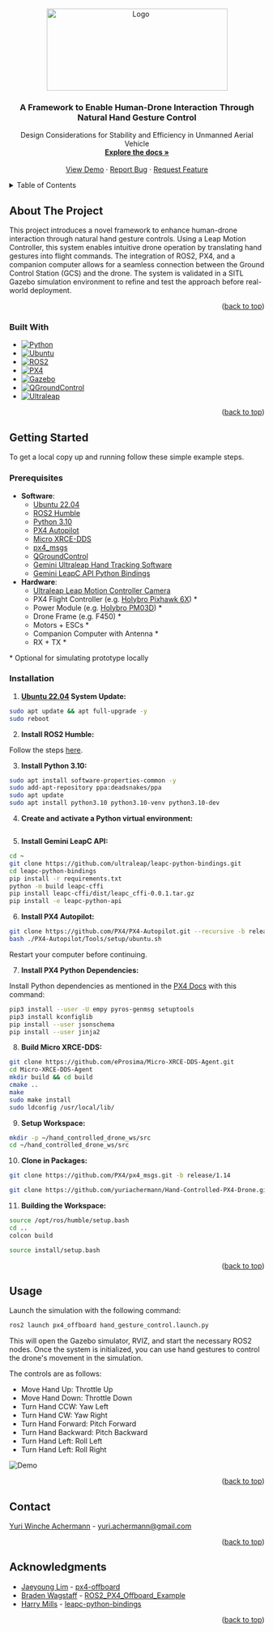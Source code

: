 <a name="readme-top"></a>

<!-- PROJECT LOGO -->
<br />
<div align="center">
  <a href="https://website.com">
    <img src="https://i.imgur.com/qqK3as2.png" alt="Logo" width="357" height="162">
  </a>

<h3 align="center">A Framework to Enable Human-Drone Interaction Through Natural Hand Gesture Control</h3>

  <p align="center">
    Design Considerations for Stability and Efficiency in Unmanned Aerial Vehicle
    <br />
    <a href="https://github.com/yuriachermann/Hand-Controlled-PX4-Drone"><strong>Explore the docs »</strong></a>
    <br />
    <br />
    <a href="https://website.com">View Demo</a>
    ·
    <a href="https://github.com/yuriachermann/Hand-Controlled-PX4-Drone/issues">Report Bug</a>
    ·
    <a href="https://github.com/yuriachermann/Hand-Controlled-PX4-Drone/issues">Request Feature</a>
  </p>
</div>

<!-- TABLE OF CONTENTS -->
<details>
  <summary>Table of Contents</summary>
  <ol>
    <li>
      <a href="#about-the-project">About The Project</a>
      <ul>
        <li><a href="#built-with">Built With</a></li>
      </ul>
    </li>
    <li>
      <a href="#getting-started">Getting Started</a>
      <ul>
        <li><a href="#prerequisites">Prerequisites</a></li>
        <li><a href="#installation">Installation</a></li>
      </ul>
    </li>
    <li><a href="#usage">Usage</a></li>
    <!-- <li><a href="#roadmap">Roadmap</a></li> -->
    <li><a href="#contact">Contact</a></li>
    <li><a href="#acknowledgments">Acknowledgments</a></li>
  </ol>
</details>

<!-- ABOUT THE PROJECT -->
## About The Project

This project introduces a novel framework to enhance human-drone interaction through natural hand gesture controls. Using a Leap Motion Controller, this system enables intuitive drone operation by translating hand gestures into flight commands. The integration of ROS2, PX4, and a companion computer allows for a seamless connection between the Ground Control Station (GCS) and the drone. The system is validated in a SITL Gazebo simulation environment to refine and test the approach before real-world deployment.

<p align="right">(<a href="#readme-top">back to top</a>)</p>


### Built With

* [![Python][Python]][Python-url]
* [![Ubuntu][Ubuntu]][Ubuntu-url]
* [![ROS2][ROS2]][ROS2-url]
* [![PX4][PX4]][PX4-url]
* [![Gazebo][Gazebo]][Gazebo-url]
* [![QGroundControl][QGroundControl]][QGroundControl-url]
* [![Ultraleap][Ultraleap]][Ultraleap-url]

<p align="right">(<a href="#readme-top">back to top</a>)</p>


<!-- GETTING STARTED -->
## Getting Started

To get a local copy up and running follow these simple example steps.

### Prerequisites

* **Software**:
  * [Ubuntu 22.04](https://ubuntu.com/download/alternative-downloads)
  * [ROS2 Humble](https://control.ros.org/humble/index.html)
  * [Python 3.10](https://www.python.org/downloads/release/python-31011/)
  * [PX4 Autopilot](https://px4.io)
  * [Micro XRCE-DDS](https://micro.ros.org/docs/concepts/middleware/Micro_XRCE-DDS/)
  * [px4_msgs](https://github.com/PX4/px4_msgs)
  * [QGroundControl](https://qgroundcontrol.com)
  * [Gemini Ultraleap Hand Tracking Software](https://developer.leapmotion.com/tracking-software-download)
  * [Gemini LeapC API Python Bindings](https://github.com/ultraleap/leapc-python-bindings)
* **Hardware**:
  * [Ultraleap Leap Motion Controller Camera](https://leap2.ultraleap.com/products/leap-motion-controller-2/)
  * PX4 Flight Controller (e.g. [Holybro Pixhawk 6X](https://holybro.com/collections/autopilot-flight-controllers/products/pixhawk-6x)) \*
  * Power Module (e.g. [Holybro PM03D](https://holybro.com/collections/power-modules-pdbs/products/pm03d-power-module)) \*
  * Drone Frame (e.g. F450) \*
  * Motors + ESCs \*
  * Companion Computer with Antenna \*
  * RX + TX \*

\* Optional for simulating prototype locally


### Installation

1. **[Ubuntu 22.04](https://ubuntu.com/download/alternative-downloads) System Update:**
``` bash
sudo apt update && apt full-upgrade -y
sudo reboot
```

2. **Install ROS2 Humble:**

Follow the steps [here](https://docs.ros.org/en/humble/Installation/Ubuntu-Install-Debians.html).

3. **Install Python 3.10:**
``` bash
sudo apt install software-properties-common -y
sudo add-apt-repository ppa:deadsnakes/ppa
sudo apt update
sudo apt install python3.10 python3.10-venv python3.10-dev
```

4. **Create and activate a Python virtual environment:**
``` bash

```

5. **Install Gemini LeapC API:**
``` bash
cd ~
git clone https://github.com/ultraleap/leapc-python-bindings.git
cd leapc-python-bindings
pip install -r requirements.txt
python -m build leapc-cffi
pip install leapc-cffi/dist/leapc_cffi-0.0.1.tar.gz
pip install -e leapc-python-api
```

6. **Install PX4 Autopilot:**
``` bash
git clone https://github.com/PX4/PX4-Autopilot.git --recursive -b release/1.14
bash ./PX4-Autopilot/Tools/setup/ubuntu.sh
```

Restart your computer before continuing.

7. **Install PX4 Python Dependencies:**

Install Python dependencies as mentioned in the [PX4 Docs](https://docs.px4.io/main/en/ros/ros2_comm.html#install-ros-2) with this command:

``` bash
pip3 install --user -U empy pyros-genmsg setuptools
pip3 install kconfiglib
pip install --user jsonschema
pip install --user jinja2
```

8. **Build Micro XRCE-DDS:**
``` bash
git clone https://github.com/eProsima/Micro-XRCE-DDS-Agent.git
cd Micro-XRCE-DDS-Agent
mkdir build && cd build
cmake ..
make
sudo make install
sudo ldconfig /usr/local/lib/
```

9. **Setup Workspace:**
``` bash
mkdir -p ~/hand_controlled_drone_ws/src
cd ~/hand_controlled_drone_ws/src
```

10.  **Clone in Packages:**
``` bash
git clone https://github.com/PX4/px4_msgs.git -b release/1.14
```
``` bash
git clone https://github.com/yuriachermann/Hand-Controlled-PX4-Drone.git
```

11.  **Building the Workspace:**
``` bash
source /opt/ros/humble/setup.bash
cd ..
colcon build
```
``` bash
source install/setup.bash
```

<p align="right">(<a href="#readme-top">back to top</a>)</p>

<!-- USAGE EXAMPLES -->
## Usage

Launch the simulation with the following command:
``` bash
ros2 launch px4_offboard hand_gesture_control.launch.py
```
This will open the Gazebo simulator, RVIZ, and start the necessary ROS2 nodes. Once the system is initialized, you can use hand gestures to control the drone's movement in the simulation.

The controls are as follows:
* Move Hand Up:       Throttle Up
* Move Hand Down:     Throttle Down
* Turn Hand CCW:      Yaw Left
* Turn Hand CW:       Yaw Right
* Turn Hand Forward:  Pitch Forward
* Turn Hand Backward: Pitch Backward
* Turn Hand Left:     Roll Left
* Turn Hand Left:     Roll Right

![Demo](https://i.imgur.com/lTgzHUd.gif)

<p align="right">(<a href="#readme-top">back to top</a>)</p>

<!-- ROADMAP -->
<!-- ## Roadmap

<p align="right">(<a href="#readme-top">back to top</a>)</p> -->

<!-- CONTACT -->
## Contact

[Yuri Winche Achermann](https://www.linkedin.com/in/yuriachermann/) - yuri.achermann@gmail.com

<p align="right">(<a href="#readme-top">back to top</a>)</p>

<!-- ACKNOWLEDGMENTS -->
## Acknowledgments

<!-- Specially: -->
* [Jaeyoung Lim](https://github.com/Jaeyoung-Lim) - [px4-offboard](https://github.com/Jaeyoung-Lim/px4-offboard)
* [Braden Wagstaff](https://github.com/bradenwagstaff) - [ROS2_PX4_Offboard_Example](https://github.com/ARK-Electronics/ROS2_PX4_Offboard_Example)
* [Harry Mills](https://github.com/HarryMills-UL) - [leapc-python-bindings](https://github.com/ultraleap/leapc-python-bindings)

<!-- Also:
* [Chanjoon Park](https://github.com/ChanJoon)
* [Kasper Grøntved](https://github.com/kasperg3)
* [Huiyu Leong](https://github.com/huiyulhy)
* [Piotr Rosiak](https://github.com/rosiakpiotr)
* [Nikhil S](https://github.com/nikhilsnayak)
* [Alex Klimaj](https://github.com/AlexKlimaj)
* [Bonolo Mathibela](https://github.com/idorobotics)
* [Jacob Dahl](https://github.com/dakejahl)
* [Bonolo Mathibela](https://github.com/idorobotics) -->

<p align="right">(<a href="#readme-top">back to top</a>)</p>

<!-- MARKDOWN LINKS & IMAGES -->
<!-- https://www.markdownguide.org/basic-syntax/#reference-style-links -->
[product-screenshot]: images/screenshot.png
[Python]: https://img.shields.io/badge/Python-000000?style=for-the-badge&logo=python
[Python-url]: https://www.python.org
[Ubuntu]: https://img.shields.io/badge/Ubuntu-000000?style=for-the-badge&logo=ubuntu
[Ubuntu-url]: https://ubuntu.com
[ROS2]: https://img.shields.io/badge/ROS2-000000?style=for-the-badge&logo=ros
[ROS2-url]: https://www.ros.org
[PX4]: https://img.shields.io/badge/PX4-000000?style=for-the-badge&logo=PX4
[PX4-url]: https://px4.io
[Gazebo]: https://img.shields.io/badge/Gazebo-000000?style=for-the-badge&logo=Gazebo
[Gazebo-url]: https://gazebosim.org
[QGroundControl]: https://img.shields.io/badge/QGroundControl-000000?style=for-the-badge&logo=QGroundControl
[QGroundControl-url]: https://qgroundcontrol.com
[Ultraleap]: https://img.shields.io/badge/Ultraleap-000000?style=for-the-badge&logo=Ultraleap
[Ultraleap-url]: https://www.ultraleap.com